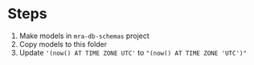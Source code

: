 # Steps
1. Make models in `mra-db-schemas` project
2. Copy models to this folder
3. Update `'(now() AT TIME ZONE UTC'` to `"(now() AT TIME ZONE 'UTC')"`